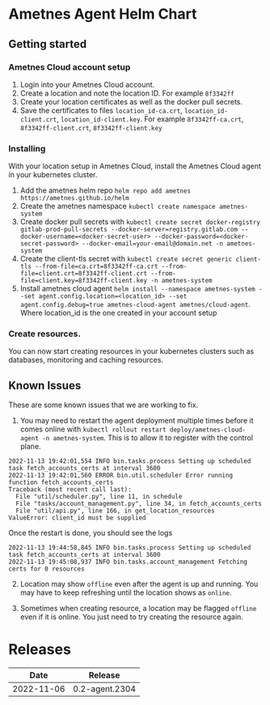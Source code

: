 # Ametnes Agent Helm Chart

## Getting started
### Ametnes Cloud account setup
1. Login into your Ametnes Cloud account.
2. Create a location and note the location ID. For example `8f3342ff`
3. Create your location certificates as well as the docker pull secrets.
4. Save the certificates to files `location_id-ca.crt`, `location_id-client.crt`, `location_id-client.key`. For example `8f3342ff-ca.crt`, `8f3342ff-client.crt`, `8f3342ff-client.key`

### Installing
With your location setup in Ametnes Cloud, install the Ametnes Cloud agent in your kubernetes cluster.
1. Add the ametnes helm repo `helm repo add ametnes https://ametnes.github.io/helm`
2. Create the ametnes namespace `kubectl create namespace ametnes-system`
3. Create docker pull secrets with `kubectl create secret docker-registry gitlab-prod-pull-secrets --docker-server=registry.gitlab.com --docker-username=<docker-secret-user> --docker-password=<docker-secret-password> --docker-email=your-email@domain.net -n ametnes-system`
4. Create the client-tls secret with `kubectl create secret generic client-tls --from-file=ca.crt=8f3342ff-ca.crt --from-file=client.crt=8f3342ff-client.crt --from-file=client.key=8f3342ff-client.key -n ametnes-system`
5. Install ametnes cloud agent `helm install --namespace ametnes-system --set agent.config.location=<location_id> --set agent.config.debug=true ametnes-cloud-agent ametnes/cloud-agent`. Where location_id is the one created in your account setup

### Create resources.
You can now start creating resources in your kubernetes clusters such as databases, monitoring and caching resources.

## Known Issues
These are some known issues that we are working to fix.
1. You may need to restart the agent deployment multiple times before it comes online with `kubectl rollout restart deploy/ametnes-cloud-agent -n ametnes-system`. This is to allow it to register with the control plane.

```
2022-11-13 19:42:01,554 INFO bin.tasks.process Setting up scheduled task fetch_accounts_certs at interval 3600
2022-11-13 19:42:01,560 ERROR bin.util.scheduler Error running function fetch_accounts_certs
Traceback (most recent call last):
  File "util/scheduler.py", line 11, in schedule
  File "tasks/account_management.py", line 34, in fetch_accounts_certs
  File "util/api.py", line 166, in get_location_resources
ValueError: client_id must be supplied
```

Once the restart is done, you should see the logs

```
2022-11-13 19:44:58,845 INFO bin.tasks.process Setting up scheduled task fetch_accounts_certs at interval 3600
2022-11-13 19:45:08,937 INFO bin.tasks.account_management Fetching certs for 0 resources 
```

2. Location may show `offline` even after the agent is up and running. You may have to keep refreshing until the location shows as `online`.

3. Sometimes when creating resource, a location may be flagged `offline` even if it is online. You just need to try creating the resource again.


# Releases
| Date | Release |
| ------ | --------- |
| 2022-11-06 | 0.2-agent.2304 |
